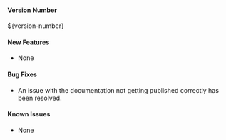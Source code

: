 #### Version Number
${version-number}

#### New Features
- None

#### Bug Fixes
- An issue with the documentation not getting published correctly has been resolved.

#### Known Issues
- None
